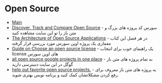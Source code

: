 # Open Source

- [Main](./README.md)
- [Discover, Track and Compare Open Source](https://www.openhub.net) - سورس کد پروژه های بزرگ و متن باز را تو این سایت مشاهده کنید
- [The Architecture of Open Source Applications](http://aosabook.org/en/index.html) - در هر فصل این کتاب معماری یک پروژه اوپن سورس مورد بررسی قرار گرفته
- [Guide on Choose an open source license](http://choosealicense.com) - یک راهنمای خوب برای انتخاب license های اوپن سورس
- [all open source google projects in one place](http://opensource.google.com) - به تمام پروژه های متن باز گوگل در این سایت دسترسی دارید
- [help out favorite open source projects.](http://codetriage.com) - به پروژه های متن باز معروف برای رفع کردن مشکلاتشان کمک کنید و برنامه نویس بهتری شوید.


